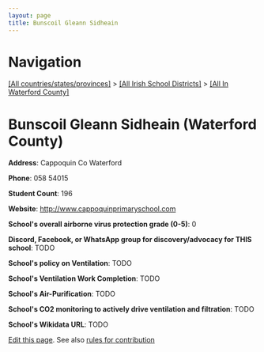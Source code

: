 ```yaml
---
layout: page
title: Bunscoil Gleann Sidheain
---
```

# Navigation

[[All countries/states/provinces]](../../..) > [[All Irish School Districts]](../..) > [[All In Waterford County]](..)

# Bunscoil Gleann Sidheain (Waterford County)

**Address**: Cappoquin Co Waterford

**Phone**: 058 54015

**Student Count**: 196

**Website**: <http://www.cappoquinprimaryschool.com>

**School's overall airborne virus protection grade (0-5)**: 0

**Discord, Facebook, or WhatsApp group for discovery/advocacy for THIS school**: TODO

**School's policy on Ventilation**: TODO

**School's Ventilation Work Completion**: TODO

**School's Air-Purification**: TODO

**School's CO2 monitoring to actively drive ventilation and filtration**: TODO

**School's Wikidata URL**: TODO


[Edit this page](https://github.com/ventilate-schools/Ireland/edit/main/./Waterford_County/Bunscoil_Gleann_Sidheain.md). See also [rules for contribution](../../../contribution-rules/)